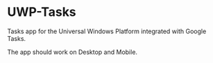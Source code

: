 # UWP-Tasks
Tasks app for the Universal Windows Platform integrated with Google Tasks.

The app should work on Desktop and Mobile.
